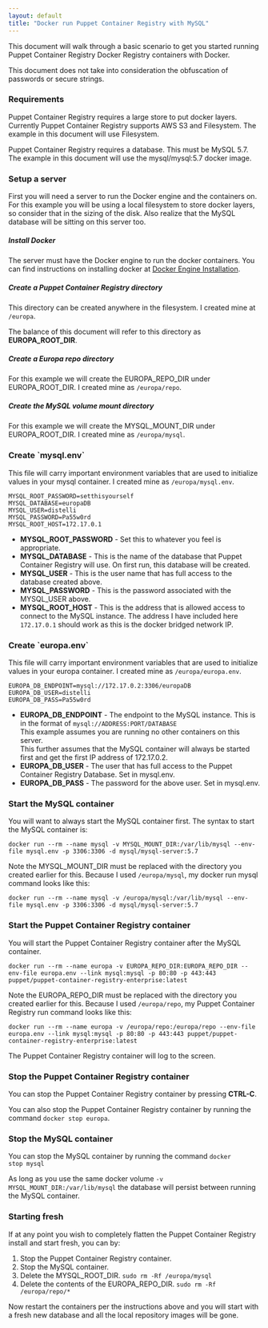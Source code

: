 ```yaml
---
layout: default
title: "Docker run Puppet Container Registry with MySQL"
---
```


This document will walk through a basic scenario to get you started running Puppet Container Registry Docker Registry containers with Docker.

This document does not take into consideration the obfuscation of passwords or secure strings.

<h3>Requirements</h3>

Puppet Container Registry requires a large store to put docker layers. Currently Puppet Container Registry supports AWS S3 and Filesystem. The example in this document will use Filesystem.

Puppet Container Registry requires a database. This must be MySQL 5.7. The example in this document will use the mysql/mysql:5.7 docker image.


<h3>Setup a server</h3>

First you will need a server to run the Docker engine and the containers on. For this example you will be using a local filesystem to store docker layers, so consider that in the sizing of the disk. Also realize that the MySQL database will be sitting on this server too.


<h5>Install Docker</h5>

The server must have the Docker engine to run the docker containers. You can find instructions on installing docker at <a href="https://docs.docker.com/engine/installation/">Docker Engine Installation</a>.


<h5>Create a Puppet Container Registry directory</h5>

This directory can be created anywhere in the filesystem. I created mine at <code>/europa</code>.

The balance of this document will refer to this directory as <b>EUROPA_ROOT_DIR</b>.


<h5>Create a Europa repo directory</h5>

For this example we will create the EUROPA_REPO_DIR under EUROPA_ROOT_DIR. I created mine as <code>/europa/repo</code>.


<h5>Create the MySQL volume mount directory</h5>

For this example we will create the MYSQL_MOUNT_DIR under EUROPA_ROOT_DIR. I created mine as <code>/europa/mysql</code>.


<h5></h5>


<h3>Create `mysql.env`</h3>

This file will carry important environment variables that are used to initialize values in your mysql container. I created mine as <code>/europa/mysql.env</code>.

~~~
MYSQL_ROOT_PASSWORD=setthisyourself
MYSQL_DATABASE=europaDB
MYSQL_USER=distelli
MYSQL_PASSWORD=Pa55w0rd
MYSQL_ROOT_HOST=172.17.0.1
~~~

<ul>
  <li><b>MYSQL_ROOT_PASSWORD</b> - Set this to whatever you feel is appropriate.</li>
  <li><b>MYSQL_DATABASE</b> - This is the name of the database that Puppet Container Registry will use. On first run, this database will be created.</li>
  <li><b>MYSQL_USER</b> - This is the user name that has full access to the database created above.</li>
  <li><b>MYSQL_PASSWORD</b> - This is the password associated with the MYSQL_USER above.</li>
  <li><b>MYSQL_ROOT_HOST</b> - This is the address that is allowed access to connect to the MySQL instance. The address I have included here <code>172.17.0.1</code> should work as this is the docker bridged network IP.</li>
</ul>


<h3>Create `europa.env`</h3>

This file will carry important environment variables that are used to initialize values in your europa container. I created mine as <code>/europa/europa.env</code>.

~~~
EUROPA_DB_ENDPOINT=mysql://172.17.0.2:3306/europaDB
EUROPA_DB_USER=distelli
EUROPA_DB_PASS=Pa55w0rd
~~~

<ul>
  <li><b>EUROPA_DB_ENDPOINT</b> - The endpoint to the MySQL instance. This is in the format of <code>mysql://ADDRESS:PORT/DATABASE</code><br>This example assumes you are running no other containers on this server.<br>This further assumes that the MySQL container will always be started first and get the first IP address of 172.17.0.2.</li>
  <li><b>EUROPA_DB_USER</b> - The user that has full access to the Puppet Container Registry Database. Set in mysql.env.</li>
  <li><b>EUROPA_DB_PASS</b> - The password for the above user. Set in mysql.env.</li>
</ul>


<h3>Start the MySQL container</h3>

You will want to always start the MySQL container first. The syntax to start the MySQL container is:

~~~
docker run --rm --name mysql -v MYSQL_MOUNT_DIR:/var/lib/mysql --env-file mysql.env -p 3306:3306 -d mysql/mysql-server:5.7
~~~

Note the MYSQL_MOUNT_DIR must be replaced with the directory you created earlier for this. Because I used <code>/europa/mysql</code>, my docker run mysql command looks like this:

~~~
docker run --rm --name mysql -v /europa/mysql:/var/lib/mysql --env-file mysql.env -p 3306:3306 -d mysql/mysql-server:5.7
~~~


<h3>Start the Puppet Container Registry container</h3>

You will start the Puppet Container Registry container after the MySQL container.

~~~
docker run --rm --name europa -v EUROPA_REPO_DIR:EUROPA_REPO_DIR --env-file europa.env --link mysql:mysql -p 80:80 -p 443:443 puppet/puppet-container-registry-enterprise:latest
~~~

Note the EUROPA_REPO_DIR must be replaced with the directory you created earlier for this. Because I used <code>/europa/repo</code>, my Puppet Container Registry run command looks like this:

~~~
docker run --rm --name europa -v /europa/repo:/europa/repo --env-file europa.env --link mysql:mysql -p 80:80 -p 443:443 puppet/puppet-container-registry-enterprise:latest
~~~

The Puppet Container Registry container will log to the screen.

<h3>Stop the Puppet Container Registry container</h3>

You can stop the Puppet Container Registry container by pressing <b>CTRL-C</b>.

You can also stop the Puppet Container Registry container by running the command <code>docker stop europa</code>.

<h3>Stop the MySQL container</h3>

You can stop the MySQL container by running the command <code>docker stop mysql</code>

As long as you use the same docker volume <code>-v MYSQL_MOUNT_DIR:/var/lib/mysql</code> the database will persist between running the MySQL container.

<h3>Starting fresh</h3>

If at any point you wish to completely flatten the Puppet Container Registry install and start fresh, you can by:

<ol>
  <li>Stop the Puppet Container Registry container.</li>
  <li>Stop the MySQL container.</li>
  <li>Delete the MYSQL_ROOT_DIR. <code>sudo rm -Rf /europa/mysql</code></li>
  <li>Delete the contents of the EUROPA_REPO_DIR. <code>sudo rm -Rf /europa/repo/*</code></li>
</ol>

Now restart the containers per the instructions above and you will start with a fresh new database and all the local repository images will be gone.







